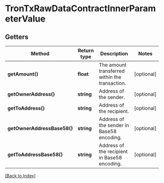 # TronTxRawDataContractInnerParameterValue

## Getters

Method | Return type | Description | Notes
------------ | ------------- | ------------- | -------------
**getAmount()** | **float** | The amount transferred within the transaction. | [optional]
**getOwnerAddress()** | **string** | Address of the sender. | [optional]
**getToAddress()** | **string** | Address of the recipient. | [optional]
**getOwnerAddressBase58()** | **string** | Address of the sender in Base58 encoding. | [optional]
**getToAddressBase58()** | **string** | Address of the recipient in Base58 encoding. | [optional]

[[Back to Index]](../index.md)
